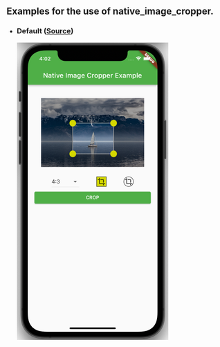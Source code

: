 ## Examples for the use of native_image_cropper.

- ### Default ([Source](lib/main.dart))
  ![Preview default](screenshots/default.png "Default")

